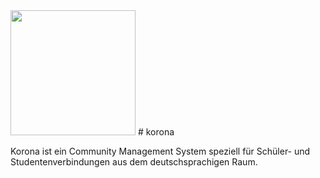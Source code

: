 <img src="https://github.com/pille1842/korona/blob/master/artwork/korona.png" height="200" />
# korona

Korona ist ein Community Management System speziell für Schüler- und Studentenverbindungen
aus dem deutschsprachigen Raum.

